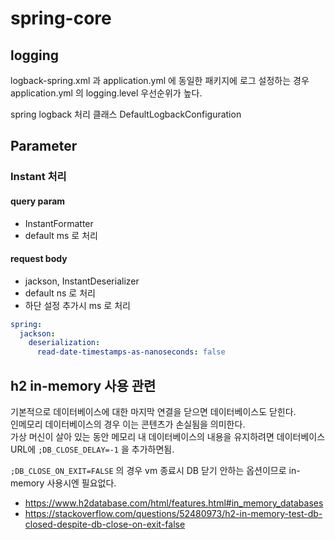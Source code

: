 # spring-core

## logging

logback-spring.xml 과 application.yml 에 동일한 패키지에 로그 설정하는 경우  
application.yml 의 logging.level 우선순위가 높다.

spring logback 처리 클래스 DefaultLogbackConfiguration

## Parameter

### Instant 처리

#### query param

- InstantFormatter 
- default ms 로 처리

#### request body

- jackson, InstantDeserializer
- default ns 로 처리
- 하단 설정 추가시 ms 로 처리

```yaml
spring:
  jackson:
    deserialization:
      read-date-timestamps-as-nanoseconds: false
```

## h2 in-memory 사용 관련

기본적으로 데이터베이스에 대한 마지막 연결을 닫으면 데이터베이스도 닫힌다.  
인메모리 데이터베이스의 경우 이는 콘텐츠가 손실됨을 의미한다.   
가상 머신이 살아 있는 동안 메모리 내 데이터베이스의 내용을 유지하려면 데이터베이스 URL에 `;DB_CLOSE_DELAY=-1` 을 추가하면됨.

`;DB_CLOSE_ON_EXIT=FALSE` 의 경우 vm 종료시 DB 닫기 안하는 옵션이므로 in-memory 사용시엔 필요없다. 

- https://www.h2database.com/html/features.html#in_memory_databases
- https://stackoverflow.com/questions/52480973/h2-in-memory-test-db-closed-despite-db-close-on-exit-false
